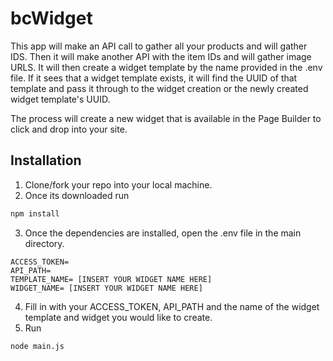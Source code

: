 # bcWidget

This app will make an API call to gather all your products and will gather IDS. Then it will make another API with the item IDs and will gather image URLS. It will then create a widget template by the name provided in the .env file. If it sees that a widget template exists, it will find the UUID of that template and pass it through to the widget creation or the newly created widget template's UUID.

The process will create a new widget that is available in the Page Builder to click and drop into your site.

## Installation

1. Clone/fork your repo into your local machine.
2. Once its downloaded run

```bash
npm install
```

3. Once the dependencies are installed, open the .env file in the main directory.

```text
ACCESS_TOKEN=
API_PATH=
TEMPLATE_NAME= [INSERT YOUR WIDGET NAME HERE]
WIDGET_NAME= [INSERT YOUR WIDGET NAME HERE]
```

4. Fill in with your ACCESS_TOKEN, API_PATH and the name of the widget template and widget you would like to create.
5. Run

```bash
node main.js
```
